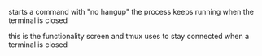 
starts a command with "no hangup"
the process keeps running when the terminal is closed

this is the functionality screen and tmux uses to stay connected when a terminal is closed

